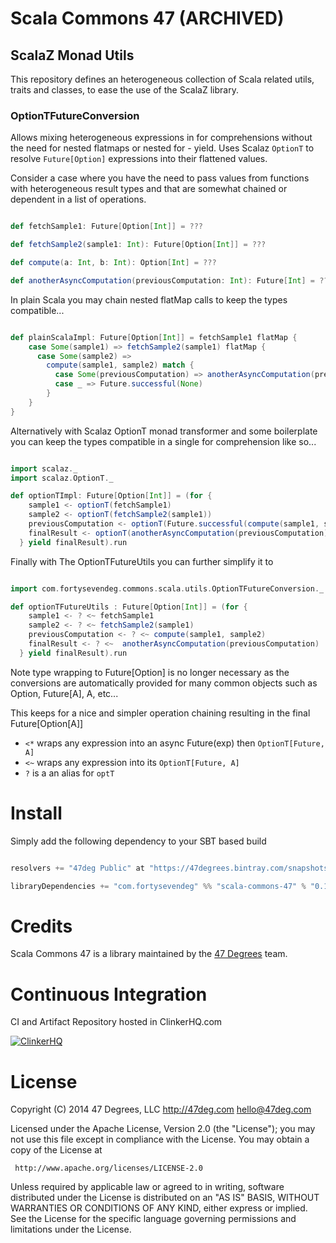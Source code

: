 # Scala Commons 47 (ARCHIVED)

## ScalaZ Monad Utils

This repository defines an heterogeneous collection of Scala related utils, traits and classes, to ease the use of the ScalaZ library.

### OptionTFutureConversion

Allows mixing heterogeneous expressions in for comprehensions without the need for nested flatmaps or nested for - yield.
Uses Scalaz ```OptionT``` to resolve ```Future[Option]``` expressions into their flattened values.

Consider a case where you have the need to pass values from functions with heterogeneous result types and that are somewhat chained or dependent in a list of operations.

```scala

def fetchSample1: Future[Option[Int]] = ???

def fetchSample2(sample1: Int): Future[Option[Int]] = ???

def compute(a: Int, b: Int): Option[Int] = ???

def anotherAsyncComputation(previousComputation: Int): Future[Int] = ???

```

In plain Scala you may chain nested flatMap calls to keep the types compatible...

```scala

def plainScalaImpl: Future[Option[Int]] = fetchSample1 flatMap {
    case Some(sample1) => fetchSample2(sample1) flatMap {
      case Some(sample2) =>
        compute(sample1, sample2) match {
          case Some(previousComputation) => anotherAsyncComputation(previousComputation) map (Option(_))
          case _ => Future.successful(None)
        }
    }
}

```

Alternatively with Scalaz OptionT monad transformer and some boilerplate you can keep the types compatible in
a single for comprehension like so...

```scala

import scalaz._
import scalaz.OptionT._

def optionTImpl: Future[Option[Int]] = (for {
    sample1 <- optionT(fetchSample1)
    sample2 <- optionT(fetchSample2(sample1))
    previousComputation <- optionT(Future.successful(compute(sample1, sample2)))
    finalResult <- optionT(anotherAsyncComputation(previousComputation) map (Option(_)))
  } yield finalResult).run

```

Finally with The OptionTFutureUtils you can further simplify it to

```scala

import com.fortysevendeg.commons.scala.utils.OptionTFutureConversion._

def optionTFutureUtils : Future[Option[Int]] = (for {
    sample1 <- ? <~ fetchSample1
    sample2 <- ? <~ fetchSample2(sample1)
    previousComputation <- ? <~ compute(sample1, sample2)
    finalResult <- ? <~  anotherAsyncComputation(previousComputation)
  } yield finalResult).run

```

Note type wrapping to Future[Option] is no longer necessary as the conversions are automatically provided for many common objects
such as Option, Future[A], A, etc...

This keeps for a nice and simpler operation chaining resulting in  the final Future[Option[A]]

- ```<*``` wraps any expression into an async Future(exp) then ```OptionT[Future, A]```
- ```<~``` wraps any expression into its ```OptionT[Future, A]```
- ```?``` is a an alias for ```optT```

# Install

Simply add the following dependency to your SBT based build

```scala

resolvers += "47deg Public" at "https://47degrees.bintray.com/snapshots"

libraryDependencies += "com.fortysevendeg" %% "scala-commons-47" % "0.1-SNAPSHOT" changing()

```


# Credits

Scala Commons 47 is a library maintained by the [47 Degrees](http://47deg.com) team.

# Continuous Integration

CI and Artifact Repository hosted in ClinkerHQ.com

[![ClinkerHQ][1]][2]

# License

Copyright (C) 2014 47 Degrees, LLC
http://47deg.com
hello@47deg.com

Licensed under the Apache License, Version 2.0 (the "License");
you may not use this file except in compliance with the License.
You may obtain a copy of the License at

     http://www.apache.org/licenses/LICENSE-2.0

Unless required by applicable law or agreed to in writing, software
distributed under the License is distributed on an "AS IS" BASIS,
WITHOUT WARRANTIES OR CONDITIONS OF ANY KIND, either express or implied.
See the License for the specific language governing permissions and
limitations under the License.

[1]: http://dl.clinkerhq.com/assets/badge/clinker-badge_125x125.png
[2]: http://clinkerhq.com
[4]: https://clinker.47deg.com/jenkins/job/scala-commons-47/


